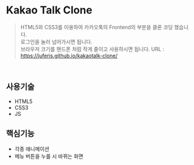 # Kakao Talk Clone
> HTML5와 CSS3를 이용하여 카카오톡의 Frontend의 부분을 클론 코딩 했습니다.  
> 로그인을 눌러 넘어가시면 됩니다.  
> 브라우저 크기를 핸드폰 처럼 작게 줄이고 사용하시면 됩니다.
> URL : https://juferis.github.io/kakaotalk-clone/

</br>

## 사용기술
- HTML5
- CSS3
- JS

## 핵심기능
- 각종 애니메이션
- 메뉴 버튼을 누를 시 바뀌는 화면
